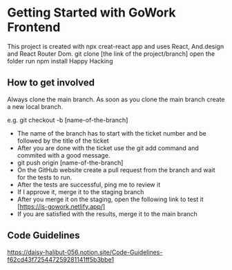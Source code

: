 # Getting Started with GoWork Frontend

This project is created with npx creat-react app and uses React, And.design and React Router Dom.
git clone [the link of the project/branch]
open the folder
run npm install
Happy Hacking

## How to get involved

Always clone the main branch. As soon as you clone the main branch create a new local branch.

e.g.
git checkout -b [name-of-the-branch]
 - The name of the branch has to start with the ticket number and be followed by the title of the ticket
 - After you are done with the ticket use the git add command and commited with a good message.
 - git push origin [name-of-the-branch]
 - On the GitHub website create a pull request from the branch and wait for the tests to run.
 - After the tests are successful, ping me to review it
 - If I approve it, merge it to the staging branch
 - After you merge it on the staging, open the following link to test it [https://is-gowork.netlify.app/]
 - If you are satisfied with the results, merge it to the main branch

## Code Guidelines
https://daisy-halibut-056.notion.site/Code-Guidelines-f62cd43f725447259281141ff5b3bbe1
